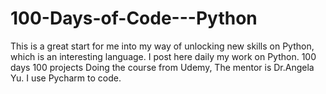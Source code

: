 # 100-Days-of-Code---Python
This is a great start for me into my way of unlocking new skills on Python, which is an interesting language.
I post here daily my work on Python.
100 days 100 projects
Doing the course from Udemy, The mentor is Dr.Angela Yu.
I use Pycharm to code.
